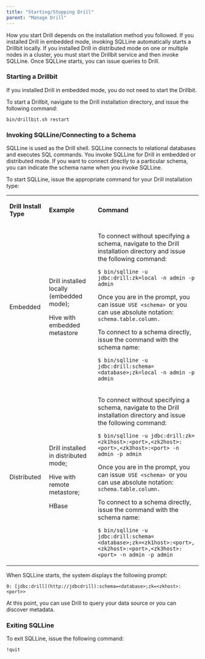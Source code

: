 ```yaml
---
title: "Starting/Stopping Drill"
parent: "Manage Drill"
---
```

How you start Drill depends on the installation method you followed. If you
installed Drill in embedded mode, invoking SQLLine automatically starts a
Drillbit locally. If you installed Drill in distributed mode on one or
multiple nodes in a cluster, you must start the Drillbit service and then
invoke SQLLine. Once SQLLine starts, you can issue queries to Drill.

### Starting a Drillbit

If you installed Drill in embedded mode, you do not need to start the
Drillbit.

To start a Drillbit, navigate to the Drill installation directory, and issue
the following command:

`bin/drillbit.sh restart`

### Invoking SQLLine/Connecting to a Schema

SQLLine is used as the Drill shell. SQLLine connects to relational databases
and executes SQL commands. You invoke SQLLine for Drill in embedded or
distributed mode. If you want to connect directly to a particular schema, you
can indicate the schema name when you invoke SQLLine.

To start SQLLine, issue the appropriate command for your Drill installation
type:

<div class="table-wrap"><table class="confluenceTable"><tbody><tr><td class=valign="top"><p><strong>Drill Install Type</strong></p></td><td class=valign="top"><p><strong>Example</strong></p></td><td class=valign="top"><p><strong>Command</strong></p></td></tr><tr><td class=valign="top"><p>Embedded</p></td><td class=valign="top"><p>Drill installed locally (embedded mode);</p><p>Hive with embedded metastore</p></td><td class=valign="top"><p>To connect without specifying a schema, navigate to the Drill installation directory and issue the following command:</p><p><code>$ bin/sqlline -u jdbc:drill:zk=local -n admin -p admin </code><span> </span></p><p>Once you are in the prompt, you can issue<code> USE &lt;schema&gt; </code>or you can use absolute notation: <code>schema.table.column.</code></p><p>To connect to a schema directly, issue the command with the schema name:</p><p><code>$ bin/sqlline -u jdbc:drill:schema=&lt;database&gt;;zk=local -n admin -p admin</code></p></td></tr><tr><td class=valign="top"><p>Distributed</p></td><td class=valign="top"><p>Drill installed in distributed mode;</p><p>Hive with remote metastore;</p><p>HBase</p></td><td class=valign="top"><p>To connect without specifying a schema, navigate to the Drill installation directory and issue the following command:</p><p><code>$ bin/sqlline -u jdbc:drill:zk=&lt;zk1host&gt;:&lt;port&gt;,&lt;zk2host&gt;:&lt;port&gt;,&lt;zk3host&gt;:&lt;port&gt; -n admin -p admin</code></p><p>Once you are in the prompt, you can issue<code> USE &lt;schema&gt; </code>or you can use absolute notation: <code>schema.table.column.</code></p><p>To connect to a schema directly, issue the command with the schema name:</p><p><code>$ bin/sqlline -u jdbc:drill:schema=&lt;database&gt;;zk=&lt;zk1host&gt;:&lt;port&gt;,&lt;zk2host&gt;:&lt;port&gt;,&lt;zk3host&gt;:&lt;port&gt; -n admin -p admin</code></p></td></tr></tbody></table></div>
  
When SQLLine starts, the system displays the following prompt:

`0: [jdbc:drill](http://jdbcdrill):schema=<database>;zk=<zkhost>:<port>>`

At this point, you can use Drill to query your data source or you can discover
metadata.

### Exiting SQLLine

To exit SQLLine, issue the following command:

`!quit`  

